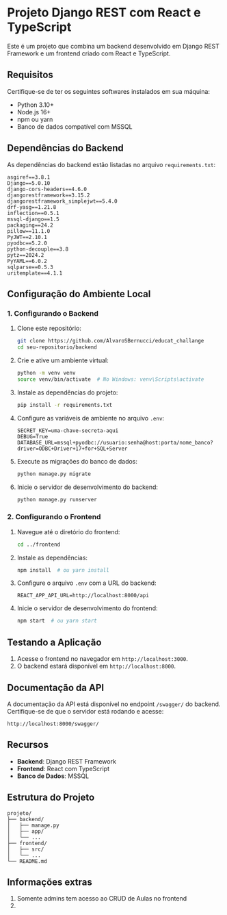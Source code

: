 # Projeto Django REST com React e TypeScript

Este é um projeto que combina um backend desenvolvido em Django REST Framework e um frontend criado com React e TypeScript.

## Requisitos

Certifique-se de ter os seguintes softwares instalados em sua máquina:

- Python 3.10+
- Node.js 16+
- npm ou yarn
- Banco de dados compatível com MSSQL

## Dependências do Backend

As dependências do backend estão listadas no arquivo `requirements.txt`:

```plaintext
asgiref==3.8.1
Django==5.0.10
django-cors-headers==4.6.0
djangorestframework==3.15.2
djangorestframework_simplejwt==5.4.0
drf-yasg==1.21.8
inflection==0.5.1
mssql-django==1.5
packaging==24.2
pillow==11.1.0
PyJWT==2.10.1
pyodbc==5.2.0
python-decouple==3.8
pytz==2024.2
PyYAML==6.0.2
sqlparse==0.5.3
uritemplate==4.1.1
```

## Configuração do Ambiente Local

### 1. Configurando o Backend

1. Clone este repositório:

    ```bash
    git clone https://github.com/AlvaroSBernucci/educat_challange
    cd seu-repositorio/backend
    ```

2. Crie e ative um ambiente virtual:

    ```bash
    python -m venv venv
    source venv/bin/activate  # No Windows: venv\Scripts\activate
    ```

3. Instale as dependências do projeto:

    ```bash
    pip install -r requirements.txt
    ```

4. Configure as variáveis de ambiente no arquivo `.env`:

    ```plaintext
    SECRET_KEY=uma-chave-secreta-aqui
    DEBUG=True
    DATABASE_URL=mssql+pyodbc://usuario:senha@host:porta/nome_banco?driver=ODBC+Driver+17+for+SQL+Server
    ```

5. Execute as migrações do banco de dados:

    ```bash
    python manage.py migrate
    ```

6. Inicie o servidor de desenvolvimento do backend:

    ```bash
    python manage.py runserver
    ```

### 2. Configurando o Frontend

1. Navegue até o diretório do frontend:

    ```bash
    cd ../frontend
    ```

2. Instale as dependências:

    ```bash
    npm install  # ou yarn install
    ```

3. Configure o arquivo `.env` com a URL do backend:

    ```plaintext
    REACT_APP_API_URL=http://localhost:8000/api
    ```

4. Inicie o servidor de desenvolvimento do frontend:

    ```bash
    npm start  # ou yarn start
    ```

## Testando a Aplicação

1. Acesse o frontend no navegador em `http://localhost:3000`.
2. O backend estará disponível em `http://localhost:8000`.

## Documentação da API

A documentação da API está disponível no endpoint `/swagger/` do backend. Certifique-se de que o servidor está rodando e acesse:

```plaintext
http://localhost:8000/swagger/
```

## Recursos

- **Backend**: Django REST Framework
- **Frontend**: React com TypeScript
- **Banco de Dados**: MSSQL

## Estrutura do Projeto

```plaintext
projeto/
├── backend/
│   ├── manage.py
│   ├── app/
│   └── ...
├── frontend/
│   ├── src/
│   └── ...
└── README.md
```

## Informações extras

1) Somente admins tem acesso ao CRUD de Aulas no frontend
2) 
